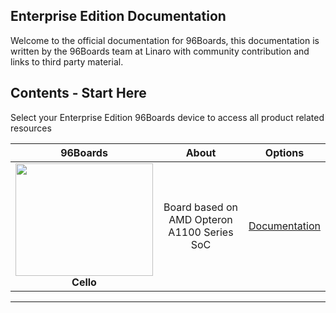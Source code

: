 ## Enterprise Edition Documentation

Welcome to the official documentation for 96Boards, this documentation is written by the 96Boards team at Linaro with community contribution and links to third party material.

## Contents - Start Here

Select your Enterprise Edition 96Boards device to access all product related resources

| 96Boards                                | About                                       | Options                                       |
|:---------------------------------------:|:-------------------------------------------:|:---------------------------------------------:|
| <img src="http://i.imgur.com/Od6HOwS.jpg" data-canonical-src="http://i.imgur.com/Od6HOwS.jpg" width="220" height="180" /><br> **Cello** | Board based on AMD Opteron A1100 Series SoC                                           | [Documentation](Cello/README.md)<br>          |


***
